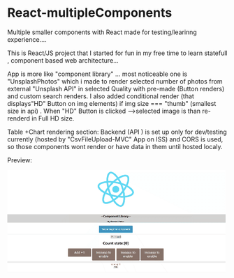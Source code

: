 # React-multipleComponents
Multiple smaller components with React made for testing/learinng experience....

This is React/JS project that I started for fun in my free time to learn statefull , component based web architecture... 

App is more like "component library" ... most noticeable one is "UnsplashPhotos" which i made to render selected number of photos from external  "Unsplash API" in selected Quality with pre-made (Button renders) and custom search renders. 
I also added conditional render (that displays"HD"  Button on img elements) if img size === "thumb" (smallest size in api) . 
When "HD" Button is clicked -->selected image is than re-renderd in Full HD size.

Table +Chart rendering section:
Backend (API ) is set up only for dev/testing currently (hosted by "CsvFileUpload-MVC" App on ISS) and CORS is used, so those components wont render or have data in them until hosted localy.

Preview:

![alt-text](https://github.com/dommyrock/React-multipleComponents/blob/master/chrome-capture-graphs.gif)
